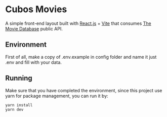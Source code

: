 # Cubos Movies

A simple front-end layout built with [React.js](https://react.dev/) + [Vite](https://vitejs.dev/) that consumes [The Movie Database](https://www.themoviedb.org/) public API.

## Environment
First of all, make a copy of .env.example in config folder and name it just .env and fill with your data.

## Running
Make sure that you have completed the environment, since this project use yarn for package management, you can run it by: 
```
yarn install
yarn dev
```
